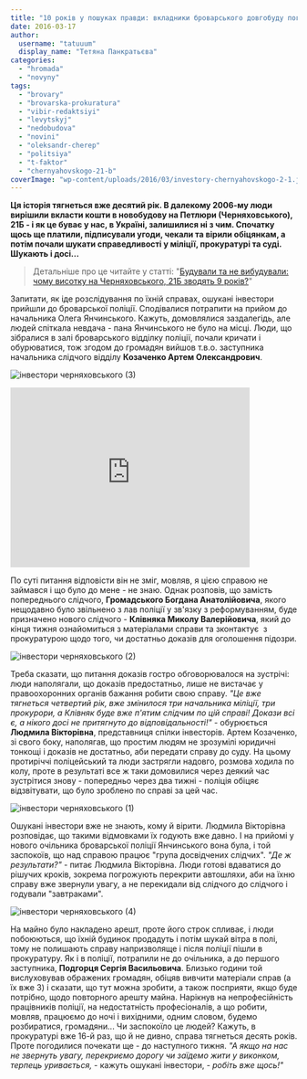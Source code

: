 ```yaml
---
title: "10 років у пошуках правди: вкладники броварського довгобуду погрожують перекрити дороги"
date: 2016-03-17
author: 
  username: "tatuuum"
  display_name: "Тетяна Панкратьєва"
categories: 
  - "hromada"
  - "novyny"
tags: 
  - "brovary"
  - "brovarska-prokuratura"
  - "vibir-redaktsiyi"
  - "levytskyj"
  - "nedobudova"
  - "novini"
  - "oleksandr-cherep"
  - "politsiya"
  - "t-faktor"
  - "chernyahovskogo-21-b"
coverImage: "wp-content/uploads/2016/03/investory-chernyahovskogo-2-1.jpg"
---
```


**Ця історія тягнеться вже десятий рік. В далекому 2006-му люди вирішили вкласти кошти в новобудову на Петлюри (Черняховського), 21Б - і як це буває у нас, в Україні, залишилися ні з чим. Спочатку щось ще платили, підписували угоди, чекали та вірили обіцянкам, а потім почали шукати справедливості у міліції, прокуратурі та суді. Шукають і досі...**

> Детальніше про це читайте у статті: "[Будували та не вибудували: чому висотку на Черняховського, 21Б зводять 9 років?](https://mpz.brovary.org/vkladniki-sudyatsya-iz-zabudovnikom-za-nezavershenu-bagatopoverhivku-chernyahovskogo-21b/)"

Запитати, як іде розслідування по їхній справах, ошукані інвестори прийшли до броварської поліції. Сподівалися потрапити на прийом до начальника Олега Янчинського. Кажуть, домовлялися заздалегідь, але людей спіткала невдача - пана Янчинського не було на місці. Люди, що зібралися в залі броварського відділку поліції, почали кричати і обурюватися, тож згодом до громадян вийшов т.в.о. заступника начальника слідчого відділу **Козаченко Артем Олександрович**.

![інвестори черняховського (3)](https://mpz.brovary.org/wp-content/uploads/2016/03/investory-chernyahovskogo-3.jpg)

<iframe src="https://www.youtube.com/embed/pCSeAPsEuvM" width="420" height="315" frameborder="0" allowfullscreen="allowfullscreen"></iframe>

По суті питання відповісти він не зміг, мовляв, я цією справою не займався і що було до мене - не знаю. Однак розповів, що замість попереднього слідчого, **Громадського Богдана Анатолійовича**, якого нещодавно було звільнено з лав поліції у зв'язку з реформуванням, буде призначено нового слідчого - **Клівняка Миколу Валерійовича**, який до кінця тижня ознайомиться з матеріалами справи та зконтактує  з прокуратурою щодо того, чи достатньо доказів для оголошення підозри.

![інвестори черняховського (2)](https://mpz.brovary.org/wp-content/uploads/2016/03/investory-chernyahovskogo-2.jpg)

Треба сказати, що питання доказів гостро обговорювалося на зустрічі: люди наполягали, що доказів предостатньо, лише не вистачає у правоохоронних органів бажання робити свою справу. _"Це вже тягнеться четвертий рік, вже змінилося три начальника міліції, три прокурори, а Клівняк буде вже п'ятим слідчим по цій справі! Докази всі є, а нікого досі не притягнуто до відповідальності!"_ - обурюється **Людмила Вікторівна**, представниця спілки інвесторів. Артем Козаченко, зі свого боку, наполягав, що простим людям не зрозумілі юридичні тонкощі і доказів не достатньо, аби передати справу до суду. На цьому протиріччі поліцейський та люди застрягли надовго, розмова ходила по колу, проте в результаті все ж таки домовилися через деякий час зустрітися знову - попередньо через два тижні - поліція обіцяє відзвітувати, що було зроблено по справі за цей час.

![інвестори черняховського (1)](https://mpz.brovary.org/wp-content/uploads/2016/03/investory-chernyahovskogo-1.jpg)

Ошукані інвестори вже не знають, кому й вірити. Людмила Вікторівна розповідає, що такими відмовками їх годують вже давно. І на прийомі у нового очільника броварської поліції Янчинського вона була, і той заспокоїв, що над справою працює "група досвідчених слідчих". _"Де ж результати?"_ - питає Людмила Вікторівна. Люди готові вдаватися до рішучих кроків, зокрема погрожують перекрити автошляхи, аби на їхню справу вже звернули увагу, а не перекидали від слідчого до слідчого і годували "завтраками".

![інвестори черняховського (4)](https://mpz.brovary.org/wp-content/uploads/2016/03/investory-chernyahovskogo-4.jpg)

На майно було накладено арешт, проте його строк спливає, і люди побоюються, що їхній будинок продадуть і потім шукай вітра в полі, тому не полишають справу напризволяще і після поліції пішли в прокуратуру. Як і в поліції, потрапили не до очільника, а до першого заступника, **Подгорця Сергія Васильовича**. Близько години той вислуховував ображених громадян, обіцяв вивчити матеріали справ (а їх вже 3) і сказати, що тут можна зробити, а також посприяти, якщо буде потрібно, щодо повторного арешту майна. Нарікнув на непрофесійність працівників поліції, на недостатність професіоналів, а що робити, мовляв, працюємо до ночі і вихідними, одним словом, будемо розбиратися, громадяни... Чи заспокоїло це людей? Кажуть, в прокуратурі вже 16-й раз, що й не дивно, справа тягнеться десять років. Проте погодилися почекати ще - до наступного тижня. _"А якщо на нас не звернуть увагу, перекриємо дорогу чи заїдемо жити у виконком, терпець уривається,_ - кажуть ошукані інвестори, - _робіть вже щось!"_
